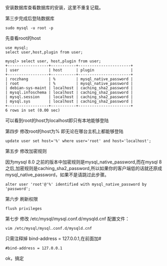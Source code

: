 安装数据库查看数据库的安装，这里不重复记载。


第三步完成后登陆数据库

```
sudo mysql -u root -p
```

先查看root的host

```
use mysql;
select user,host,plugin from user;
```

```
mysql> select user, host,plugin from user;
+------------------+-----------+-----------------------+
| user             | host      | plugin                |
+------------------+-----------+-----------------------+
| roczhang         | %         | mysql_native_password |
| root             | %         | mysql_native_password |
| debian-sys-maint | localhost | caching_sha2_password |
| mysql.infoschema | localhost | caching_sha2_password |
| mysql.session    | localhost | caching_sha2_password |
| mysql.sys        | localhost | caching_sha2_password |
+------------------+-----------+-----------------------+
6 rows in set (0.00 sec)
```

可以看到root的host为localhost即只有本地能够登陆

第四步 修改root的host为% 即无论在哪台主机上都能够登陆

```
update user set host='%' where user='root' and host='localhost';
```

第五步 修改加密规则

因为mysql 8.0 之前的版本中加密规则是mysql_native_password,而在mysql 8之后,加密规则是caching_sha2_password,所以如果你的客户端低的话就还原成mysql_native_password，如果不是请跳过此步骤。

```
alter user 'root'@'%' identified with mysql_native_password by 'password';
```

第六步 刷新权限

```
flush privileges
```

第七步 修改 /etc/mysql/mysql.conf.d/mysqld.cnf 配置文件：

```
vim /etc/mysql/mysql.conf.d/mysqld.cnf
```

只需注释掉 bind-address = 127.0.0.1,在前面加#

```
#bind-address = 127.0.0.1
```

ok，搞定
